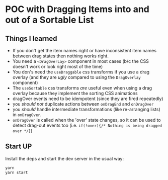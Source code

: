 # POC with Dragging Items into and out of a Sortable List

## Things I learned

- If you don't get the item names right or have inconsistent item names
  between drag states then nothing works right.
- You need a `<DragOverLay>` component in most cases (b/c the CSS doesn't
  work or look right most of the time)
- You don's need the `useDraggable` css transforms if you use a drag overlay
  (and they are _ugly_ compared to using the `DragOverlay` component)
- The `useSortable` css transforms _are_ useful even when using a drag
  overlay because they implement the sorting CSS animations
- dragOver events need to be idempotent (since they are fired repeatedly)
- you _should not_ duplicate actions between `onDragEnd` and `onDragOver`
- you _should_ handle intermediate transformations (like re-arranging lists)
  in `onDragOver`.
- `onDragOver` is called when the 'over' state changes, so it can be used to
  detect drag-out events too (i.e. `if(!over){/* Nothing is being dragged over */}`)

## Start UP

Install the deps and start the dev server in the usual way:

```sh
yarn
yarn start
```
